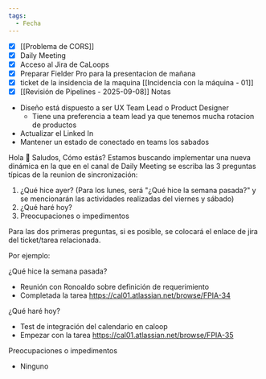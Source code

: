 ```yaml
---
tags:
  - Fecha
---
```



- [x] [[Problema de CORS]] 
- [x] Daily Meeting
- [x] Acceso al Jira de CaLoops
- [x] Preparar Fielder Pro para la presentacion de mañana
- [x] ticket de la insidencia de la maquina [[Incidencia con la máquina - 01]] 
- [x] [[Revisión de Pipelines - 2025-09-08]] 
Notas
- Diseño está dispuesto a ser UX Team Lead o Product Designer
	- Tiene una preferencia a team lead ya que tenemos mucha rotacion de productos
- Actualizar el Linked In
- Mantener un estado de conectado en teams los sabados







Hola 👋 Saludos, Cómo estás? 
Estamos buscando implementar una nueva dinámica en la que en el canal de Daily Meeting se escriba las 3 preguntas típicas de la reunion de sincronización:
1. ¿Qué hice ayer? (Para los lunes, será "¿Qué hice la semana pasada?" y se mencionarán las actividades realizadas del viernes y sábado)
2. ¿Qué haré hoy?
3. Preocupaciones o impedimentos 

Para las dos primeras preguntas, si es posible, se colocará el enlace de jira del ticket/tarea relacionada.

Por ejemplo:

¿Qué hice la semana pasada?
- Reunión con Ronoaldo sobre definición de requerimiento
- Completada la tarea https://cal01.atlassian.net/browse/FPIA-34

¿Qué haré hoy?
- Test de integración del calendario en caloop
- Empezar con la tarea https://cal01.atlassian.net/browse/FPIA-35

Preocupaciones o impedimentos
- Ninguno


